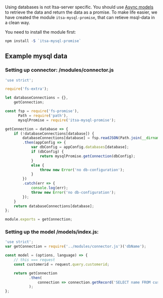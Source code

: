 Using databases is not Itsa-server specific. You should use [Async models](/async-models) to retrieve the data and return the data as a promise. To make life easier, we have created the module `itsa-mysql-promise`, that can retieve msql-data in a clean way.

You need to install the module first:

```js
npm install -S `itsa-mysql-promise`
```

## Example mysql data

### Setting up connector: /modules/connector.js

```js
'use strict';

require('fs-extra');

let databaseConnections = {},
    getConnection;

const fsp = require('fs-promise'),
      Path = require('path'),
      mysqlPromise = require('itsa-mysql-promise');

getConnection = database => {
    if (!databaseConnections[database]) {
        databaseConnections[database] = fsp.readJSON(Path.join(__dirname,'../reactserver.config.json'))
        .then(appConfig => {
            var dbConfig = appConfig.databases[database];
            if (dbConfig) {
                return mysqlPromise.getConnection(dbConfig);
            }
            else {
                throw new Error('no db-configuration');
            }
        })
        .catch(err => {
            console.log(err);
            throw new Error('no db-configuration');
        });
    }
    return databaseConnections[database];
};

module.exports = getConnection;
```

### Setting up the model /models/index.js:
```js
'use strict';
var getConnection = require('../modules/connector.js')('dbName');

const model = (options, language) => {
    // this === request
    const customerid = request.query.customerid;

    return getConnection
           .then(
               connection => connection.getRecord('SELECT name FROM customers WHERE id=?', customerid);
           );
};
```